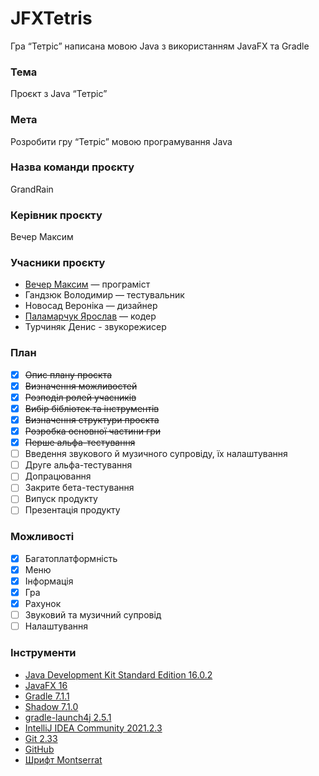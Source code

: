 # JFXTetris
Гра “Тетріс” написана мовою Java з використанням JavaFX та Gradle

### Тема
Проєкт з Java “Тетріс”
### Мета
Розробити гру “Тетріс” мовою програмування Java
### Назва команди проєкту
GrandRain
### Керівник проєкту
Вечер Максим
### Учасники проєкту
 - [Вечер Максим](https://github.com/Ieeht) — програміст
 - Гандзюк Володимир — тестувальник
 - Новосад Вероніка — дизайнер
 - [Паламарчук Ярослав](https://github.com/dripthugger) — кодер
 - Турчиняк Денис - звукорежисер
### План
 - [x] ~~Опис плану проєкта~~
 - [x] ~~Визначення можливостей~~
 - [x] ~~Розподіл ролей учасників~~
 - [x] ~~Вибір бібліотек та інструментів~~
 - [x] ~~Визначення структури проєкта~~
 - [x] ~~Розробка основної частини гри~~
 - [x] ~~Перше альфа-тестування~~
 - [ ] Введення звукового й музичного супровіду, їх налаштування
 - [ ] Друге альфа-тестування
 - [ ] Допрацювання
 - [ ] Закрите бета-тестування
 - [ ] Випуск продукту
 - [ ] Презентація продукту
### Можливості
- [x] Багатоплатформність
- [x] Меню
- [x] Інформація 
- [x] Гра
- [x] Рахунок
- [ ] Звуковий та музичний супровід
- [ ] Налаштування
### Інструменти
- [Java Development Kit Standard Edition 16.0.2](https://www.oracle.com/java/technologies/javase/jdk16-archive-downloads.html)
- [JavaFX 16](https://gluonhq.com/products/javafx)
- [Gradle 7.1.1](https://github.com/gradle/gradle)
- [Shadow 7.1.0](https://plugins.gradle.org/plugin/com.github.johnrengelman.shadow)
- [gradle-launch4j 2.5.1](https://github.com/TheBoegl/gradle-launch4j)
- [IntelliJ IDEA Community 2021.2.3](https://www.jetbrains.com/ru-ru/idea)
- [Git 2.33](https://github.com/git/git)
- [GitHub](https://github.com)
- [Шрифт Montserrat](https://fonts.google.com/specimen/Montserrat)
